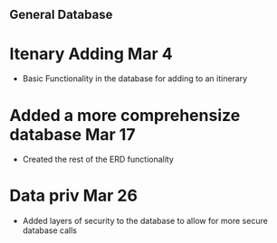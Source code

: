 ## General Database

# Itenary Adding Mar 4
- Basic Functionality in the database for adding to an itinerary

# Added a more comprehensize database Mar 17

- Created the rest of the ERD functionality 

# Data priv Mar 26

- Added layers of security to the database to allow for more secure database calls 